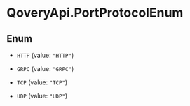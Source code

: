 # QoveryApi.PortProtocolEnum

## Enum


* `HTTP` (value: `"HTTP"`)

* `GRPC` (value: `"GRPC"`)

* `TCP` (value: `"TCP"`)

* `UDP` (value: `"UDP"`)


